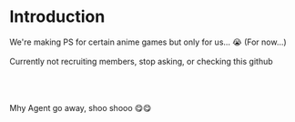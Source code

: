 # Introduction
We're making PS for certain anime games but only for us... :sob: (For now...) <br> <br>
Currently not recruiting members, stop asking, or checking this github <br> <br> <br> <br>

Mhy Agent go away, shoo shooo 😋😋

<!--

**Here are some ideas to get you started:**

🙋‍♀️ A short introduction - what is your organization all about?
🌈 Contribution guidelines - how can the community get involved?
👩‍💻 Useful resources - where can the community find your docs? Is there anything else the community should know?
🍿 Fun facts - what does your team eat for breakfast?
🧙 Remember, you can do mighty things with the power of [Markdown](https://docs.github.com/github/writing-on-github/getting-started-with-writing-and-formatting-on-github/basic-writing-and-formatting-syntax)
-->
